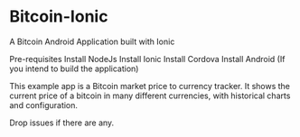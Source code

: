 # Bitcoin-Ionic
A Bitcoin Android Application built with Ionic


Pre-requisites
Install NodeJs
Install Ionic
Install Cordova
Install Android (If you intend to build the application)


This example app is a Bitcoin market price to currency tracker. It shows the current price of a bitcoin in many different currencies, with historical charts and configuration.


Drop issues if there are any.
